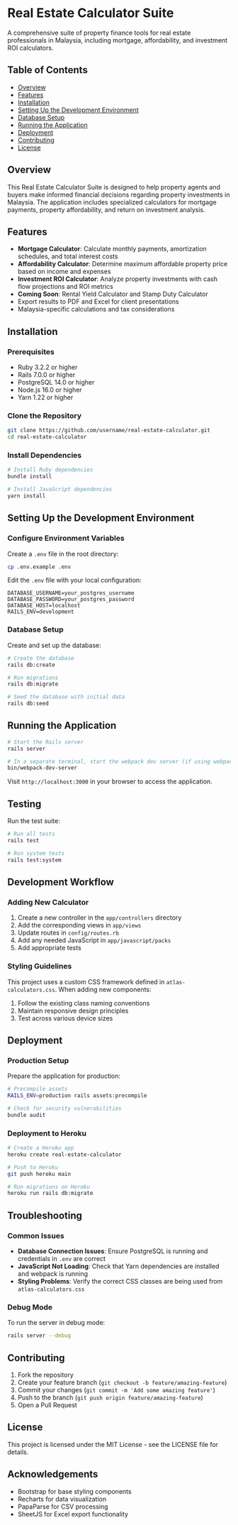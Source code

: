 # Real Estate Calculator Suite

A comprehensive suite of property finance tools for real estate professionals in Malaysia, including mortgage, affordability, and investment ROI calculators.

## Table of Contents
- [Overview](#overview)
- [Features](#features)
- [Installation](#installation)
- [Setting Up the Development Environment](#setting-up-the-development-environment)
- [Database Setup](#database-setup)
- [Running the Application](#running-the-application)
- [Deployment](#deployment)
- [Contributing](#contributing)
- [License](#license)

## Overview

This Real Estate Calculator Suite is designed to help property agents and buyers make informed financial decisions regarding property investments in Malaysia. The application includes specialized calculators for mortgage payments, property affordability, and return on investment analysis.

## Features

- **Mortgage Calculator**: Calculate monthly payments, amortization schedules, and total interest costs
- **Affordability Calculator**: Determine maximum affordable property price based on income and expenses
- **Investment ROI Calculator**: Analyze property investments with cash flow projections and ROI metrics
- **Coming Soon**: Rental Yield Calculator and Stamp Duty Calculator
- Export results to PDF and Excel for client presentations
- Malaysia-specific calculations and tax considerations

## Installation

### Prerequisites

- Ruby 3.2.2 or higher
- Rails 7.0.0 or higher
- PostgreSQL 14.0 or higher
- Node.js 16.0 or higher
- Yarn 1.22 or higher

### Clone the Repository

```bash
git clone https://github.com/username/real-estate-calculator.git
cd real-estate-calculator
```

### Install Dependencies

```bash
# Install Ruby dependencies
bundle install

# Install JavaScript dependencies
yarn install
```

## Setting Up the Development Environment

### Configure Environment Variables

Create a `.env` file in the root directory:

```bash
cp .env.example .env
```

Edit the `.env` file with your local configuration:

```
DATABASE_USERNAME=your_postgres_username
DATABASE_PASSWORD=your_postgres_password
DATABASE_HOST=localhost
RAILS_ENV=development
```

### Database Setup

Create and set up the database:

```bash
# Create the database
rails db:create

# Run migrations
rails db:migrate

# Seed the database with initial data
rails db:seed
```

## Running the Application

```bash
# Start the Rails server
rails server

# In a separate terminal, start the webpack dev server (if using webpack)
bin/webpack-dev-server
```

Visit `http://localhost:3000` in your browser to access the application.

## Testing

Run the test suite:

```bash
# Run all tests
rails test

# Run system tests
rails test:system
```

## Development Workflow

### Adding New Calculator

1. Create a new controller in the `app/controllers` directory
2. Add the corresponding views in `app/views`
3. Update routes in `config/routes.rb`
4. Add any needed JavaScript in `app/javascript/packs`
5. Add appropriate tests

### Styling Guidelines

This project uses a custom CSS framework defined in `atlas-calculators.css`. When adding new components:

1. Follow the existing class naming conventions
2. Maintain responsive design principles
3. Test across various device sizes

## Deployment

### Production Setup

Prepare the application for production:

```bash
# Precompile assets
RAILS_ENV=production rails assets:precompile

# Check for security vulnerabilities
bundle audit
```

### Deployment to Heroku

```bash
# Create a Heroku app
heroku create real-estate-calculator

# Push to Heroku
git push heroku main

# Run migrations on Heroku
heroku run rails db:migrate
```

## Troubleshooting

### Common Issues

- **Database Connection Issues**: Ensure PostgreSQL is running and credentials in `.env` are correct
- **JavaScript Not Loading**: Check that Yarn dependencies are installed and webpack is running
- **Styling Problems**: Verify the correct CSS classes are being used from `atlas-calculators.css`

### Debug Mode

To run the server in debug mode:

```bash
rails server --debug
```

## Contributing

1. Fork the repository
2. Create your feature branch (`git checkout -b feature/amazing-feature`)
3. Commit your changes (`git commit -m 'Add some amazing feature'`)
4. Push to the branch (`git push origin feature/amazing-feature`)
5. Open a Pull Request

## License

This project is licensed under the MIT License - see the LICENSE file for details.

## Acknowledgements

- Bootstrap for base styling components
- Recharts for data visualization
- PapaParse for CSV processing
- SheetJS for Excel export functionality
